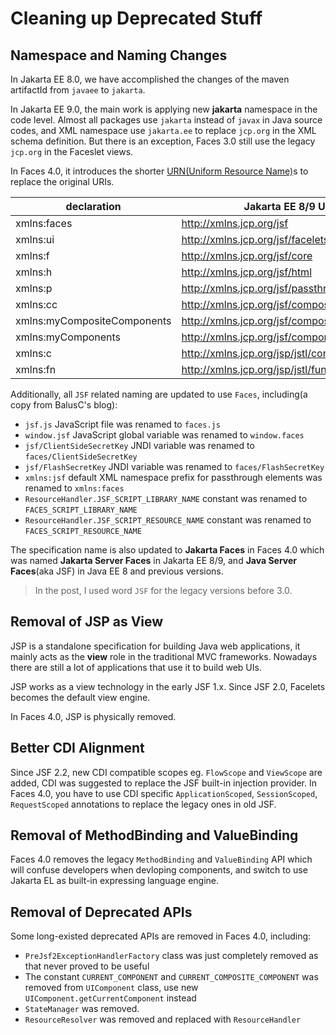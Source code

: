 # Cleaning up Deprecated Stuff

## Namespace and Naming Changes

In Jakarta EE 8.0, we have accomplished the changes of the maven artifactId from `javaee` to `jakarta`.

In Jakarta EE 9.0, the main work is applying new **jakarta** namespace in the code level. Almost all packages use `jakarta` instead of `javax` in Java source codes, and XML namespace use `jakarta.ee` to replace `jcp.org` in the XML schema definition. But there is an exception, Faces 3.0 still use the legacy `jcp.org` in the Faceslet views.

In Faces 4.0, it introduces the shorter [URN(Uniform Resource Name)](https://en.wikipedia.org/wiki/Uniform_Resource_Name)s to replace the original URIs.

| declaration                 | Jakarta EE 8/9 URIs                             | Jakarta EE 10 URNs                 |
| --------------------------- | ----------------------------------------------- | ---------------------------------- |
| xmlns:faces                 | <http://xmlns.jcp.org/jsf>                      | jakarta.faces                      |
| xmlns:ui                    | <http://xmlns.jcp.org/jsf/facelets>             | jakarta.faces.facelets             |
| xmlns:f                     | <http://xmlns.jcp.org/jsf/core>                 | jakarta.faces.core                 |
| xmlns:h                     | <http://xmlns.jcp.org/jsf/html>                 | jakarta.faces.html                 |
| xmlns:p                     | <http://xmlns.jcp.org/jsf/passthrough>          | jakarta.faces.passthrough          |
| xmlns:cc                    | <http://xmlns.jcp.org/jsf/composite>            | jakarta.faces.composite            |
| xmlns:myCompositeComponents | <http://xmlns.jcp.org/jsf/composite/components> | jakarta.faces.composite/components |
| xmlns:myComponents          | <http://xmlns.jcp.org/jsf/component>            | jakarta.faces.component            |
| xmlns:c                     | <http://xmlns.jcp.org/jsp/jstl/core>            | jakarta.tags.core                  |
| xmlns:fn                    | <http://xmlns.jcp.org/jsp/jstl/function>        | jakarta.tags.functions             |

Additionally, all `JSF` related naming are updated to use `Faces`, including(a copy from BalusC's blog):

* `jsf.js` JavaScript file was renamed to `faces.js`
* `window.jsf` JavaScript global variable was renamed to `window.faces`
* `jsf/ClientSideSecretKey` JNDI variable was renamed to `faces/ClientSideSecretKey`
* `jsf/FlashSecretKey` JNDI variable was renamed to `faces/FlashSecretKey`
* `xmlns:jsf` default XML namespace prefix for passthrough elements was renamed to `xmlns:faces`
* `ResourceHandler.JSF_SCRIPT_LIBRARY_NAME` constant was renamed to `FACES_SCRIPT_LIBRARY_NAME`
* `ResourceHandler.JSF_SCRIPT_RESOURCE_NAME` constant was renamed to `FACES_SCRIPT_RESOURCE_NAME`

The specification name is also updated to **Jakarta Faces** in Faces 4.0 which was named **Jakarta Server Faces** in Jakarta EE 8/9, and  **Java Server Faces**(aka JSF) in Java EE 8 and previous versions.

> In the post, I used word `JSF` for the legacy versions before 3.0.

## Removal of JSP as View

JSP is a standalone specification for building Java web applications, it mainly acts as the **view** role in the traditional MVC frameworks. Nowadays there are still a lot of applications that use it to build web UIs.

JSP works as a view technology in the early JSF 1.x. Since JSF 2.0, Facelets becomes the default view engine.

In Faces 4.0, JSP is physically removed.

## Better CDI Alignment

Since JSF 2.2, new CDI compatible scopes eg. `FlowScope` and `ViewScope` are added, CDI was suggested to replace the JSF built-in injection provider. In Faces 4.0, you have to use CDI specific `ApplicationScoped`, `SessionScoped`, `RequestScoped` annotations to replace the legacy ones in old JSF.

## Removal of MethodBinding and ValueBinding

Faces 4.0 removes the legacy `MethodBinding` and `ValueBinding` API which will confuse developers when devloping components, and switch to use Jakarta EL as built-in expressing language engine.

## Removal of Deprecated APIs

Some long-existed deprecated APIs are removed in Faces 4.0, including:

* `PreJsf2ExceptionHandlerFactory` class was just completely removed as that never proved to be useful
* The constant `CURRENT_COMPONENT` and `CURRENT_COMPOSITE_COMPONENT` was removed from `UIComponent` class, use new `UIComponent.getCurrentComponent` instead
* `StateManager` was removed.
* `ResourceResolver` was removed and replaced with `ResourceHandler`
